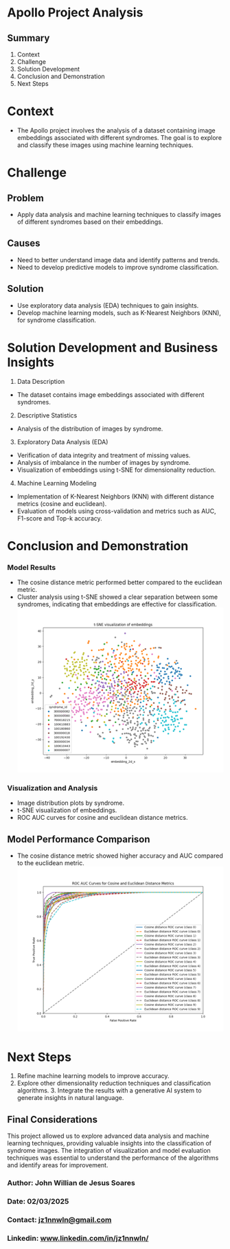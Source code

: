 # Apollo Project Analysis

## Summary
1. Context
2. Challenge
3. Solution Development
4. Conclusion and Demonstration
5. Next Steps

# **Context**
- The Apollo project involves the analysis of a dataset containing image embeddings associated with different syndromes. The goal is to explore and classify these images using machine learning techniques.

# **Challenge**
## Problem
- Apply data analysis and machine learning techniques to classify images of different syndromes based on their embeddings.

## Causes
- Need to better understand image data and identify patterns and trends.
- Need to develop predictive models to improve syndrome classification.

## Solution
- Use exploratory data analysis (EDA) techniques to gain insights.
- Develop machine learning models, such as K-Nearest Neighbors (KNN), for syndrome classification.

# **Solution Development and Business Insights**
1. Data Description
- The dataset contains image embeddings associated with different syndromes.
2. Descriptive Statistics
- Analysis of the distribution of images by syndrome.
3. Exploratory Data Analysis (EDA)
- Verification of data integrity and treatment of missing values.
- Analysis of imbalance in the number of images by syndrome.
- Visualization of embeddings using t-SNE for dimensionality reduction.
4. Machine Learning Modeling
- Implementation of K-Nearest Neighbors (KNN) with different distance metrics (cosine and euclidean).
- Evaluation of models using cross-validation and metrics such as AUC, F1-score and Top-k accuracy.

# **Conclusion and Demonstration**
### Model Results
- The cosine distance metric performed better compared to the euclidean metric.
- Cluster analysis using t-SNE showed a clear separation between some syndromes, indicating that embeddings are effective for classification.
![embeddings](/results/visualization_of_embeddings.png)

### Visualization and Analysis
- Image distribution plots by syndrome.
- t-SNE visualization of embeddings.
- ROC AUC curves for cosine and euclidean distance metrics.

## Model Performance Comparison
- The cosine distance metric showed higher accuracy and AUC compared to the euclidean metric.
![roc_curve](/results/roc_curve_comparison.png)

# **Next Steps**
1. Refine machine learning models to improve accuracy.
2. Explore other dimensionality reduction techniques and classification algorithms. 3. Integrate the results with a generative AI system to generate insights in natural language.

## Final Considerations
This project allowed us to explore advanced data analysis and machine learning techniques, providing valuable insights into the classification of syndrome images. The integration of visualization and model evaluation techniques was essential to understand the performance of the algorithms and identify areas for improvement.

### Author: John Willian de Jesus Soares
### Date: 02/03/2025
### Contact: jz1nnwln@gmail.com
### Linkedin: www.linkedin.com/in/jz1nnwln/